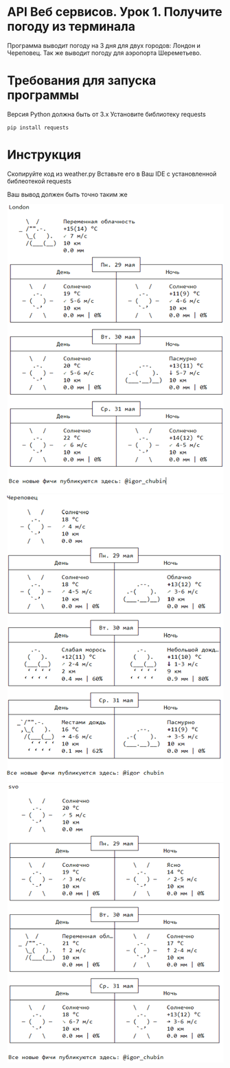 ﻿# API Веб сервисов. Урок 1. Получите погоду из терминала

Программа выводит погоду на 3 дня для двух городов: Лондон и Череповец.
Так же выводит погоду для аэропорта Шереметьево.

# Требования для запуска программы

Версия Python должна быть от 3.x
Установите библиотеку requests
```
pip install requests
```
# Инструкция

Скопируйте код из weather.py
Вставьте его в Ваш IDE с установленной библеотекой requests

Ваш вывод должен быть точно таким же

![](https://github.com/pikakip1/Get_the_weather_from_the_terminal/blob/main/lon.png)
![](https://github.com/pikakip1/Get_the_weather_from_the_terminal/blob/main/img2.png)
![](https://github.com/pikakip1/Get_the_weather_from_the_terminal/blob/main/img3.png)
